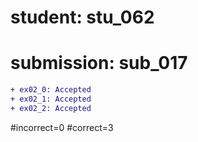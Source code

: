 # student: stu_062
# submission: sub_017

```diff
+ ex02_0: Accepted
+ ex02_1: Accepted
+ ex02_2: Accepted
```
#incorrect=0
#correct=3
